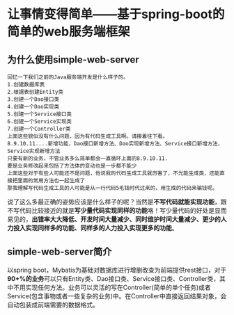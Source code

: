 # 让事情变得简单——基于spring-boot的简单的web服务端框架
## 为什么使用simple-web-server
	回忆一下我们之前的Java服务端开发是什么样子的。
	1.创建数据库表
	2.根据表创建Entity类
	3.创建一个Dao接口类
	4.创建一个Dao实现类
	5.创建一个Service接口类
	6.创建一个Service实现类
	7.创建一个Controller类
	上面这些貌似没有什么问题，因为有代码生成工具啊。请接着往下看。
	8.9.10.11....新增功能，Dao接口新增方法、Dao实现新增方法、Service接口新增方法、Service实现新增方法
	只要有新的业务，不管业务多么简单都会一直循环上面的8.9.10.11.
	要是业务修改起来包括了方法体的变动也是一步都不能少
	上面这些对于有些人可能还不是问题，他说我的代码生成工具就厉害了，不光能生成类，还能直接把里面的常用方法也一起生成了
	那我理解写代码生成工具的人可能是从一行代码5毛钱时代过来的，用生成的代码来骗钱呢。
说了这么多最正确的姿势应该是什么样子的呢？当然是**不写代码就能实现功能**，跟不写代码比较接近的就是**写少量代码实现同样的功能**咯！写少量代码的好处是显而易见的，**出错率大大降低、开发时间大量减少、同时维护时间大量减少、更少的人力投入实现同样多的功能、同样多的人力投入实现更多的功能**。
## simple-web-server简介
以spring boot，Mybatis为基础对数据库进行增删改查为前端提供rest接口，对于**90+%的业务**可以只有Entity类、Dao接口类、Service接口类、Controller类，其中不用实现任何方法。业务可以灵活的写在Controller(简单的单个任务)或者Service(包含事物或者一些复杂的业务)中。在Controller中直接返回结果对象，会自动包装成前端需要的数据格式。













